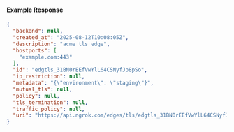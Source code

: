 <!-- Code generated for API Clients. DO NOT EDIT. -->

#### Example Response

```json
{
  "backend": null,
  "created_at": "2025-08-12T10:08:05Z",
  "description": "acme tls edge",
  "hostports": [
    "example.com:443"
  ],
  "id": "edgtls_31BN0rEEfVwYlL64CSNyfJp8pSo",
  "ip_restriction": null,
  "metadata": "{\"environment\": \"staging\"}",
  "mutual_tls": null,
  "policy": null,
  "tls_termination": null,
  "traffic_policy": null,
  "uri": "https://api.ngrok.com/edges/tls/edgtls_31BN0rEEfVwYlL64CSNyfJp8pSo"
}
```
